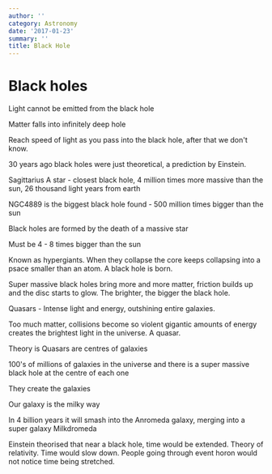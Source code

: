 ```yaml
---
author: ''
category: Astronomy
date: '2017-01-23'
summary: ''
title: Black Hole
---
```

# Black holes

Light cannot be emitted from the black hole

Matter falls into infinitely deep hole

Reach speed of light as you pass into the black hole, after that we don't know.

30 years ago black holes were just theoretical, a prediction by Einstein.

Sagittarius A star - closest black hole, 4 million times more massive than the sun, 26 thousand light years from earth

NGC4889 is the biggest black hole found - 500 million times bigger than the sun

Black holes are formed by the death of a massive star

Must be 4 - 8 times bigger than the sun

Known as hypergiants. When they collapse the core keeps collapsing into a psace smaller than an atom. A black hole is born.

Super massive black holes bring more and more matter, friction builds up and the disc starts to glow. The brighter, the bigger the black hole.

Quasars - Intense light and energy, outshining entire galaxies.

Too much matter, collisions become so violent gigantic amounts of energy creates the brightest light in the universe. A quasar.

Theory is Quasars are centres of galaxies

100's of millions of galaxies in the universe and there is a super massive black hole at the centre of each one

They create the galaxies

Our galaxy is the milky way

In 4 billion years it will smash into the Anromeda galaxy, merging into a super galaxy Milkdromeda

Einstein theorised that near a black hole, time would be extended. Theory of relativity. Time would slow down. People going through event horon would not notice time being stretched.
